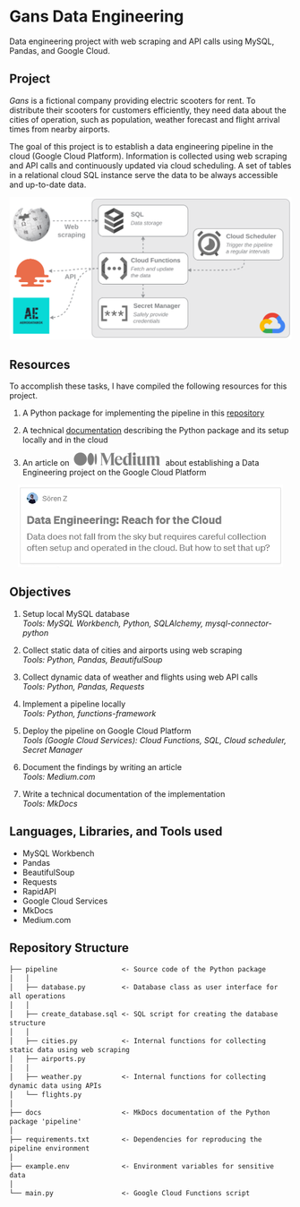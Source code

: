 # Gans Data Engineering

Data engineering project with web scraping and API calls using MySQL, Pandas, and Google Cloud.

## Project

*Gans* is a fictional company providing electric scooters for rent.
To distribute their scooters for customers efficiently, they need data about the cities of operation, such as population, weather forecast and flight arrival times from nearby airports.

The goal of this project is to establish a data engineering pipeline in the cloud (Google Cloud Platform).
Information is collected using web scraping and API calls and continuously updated via cloud scheduling.
A set of tables in a relational cloud SQL instance serve the data to be always accessible and up-to-date data.

<div align="center">
  <picture>
    <img alt="Pipeline" width="600" src="docs/docs/img/pipeline.svg">
  </picture>
</div>

## Resources

To accomplish these tasks, I have compiled the following resources for this project.

1. A Python package for implementing the pipeline in this [repository](https://github.com/szapp/GansDataEngineering)

2. A technical [documentation](https://szapp.github.com/GansDataEngineering) describing the Python package and its setup locally and in the cloud

3. An article on &nbsp;[![Medium.com](docs/docs/img/medium.svg)](https://medium.com/p/e9d8618641ab)&nbsp; about establishing a Data Engineering project on the Google Cloud Platform

<div align="center">
  <a href="https://medium.com/p/e9d8618641ab">
    <img alt="Medium article" src="docs/docs/img/article.png">
  </a>
</div>

## Objectives

1. Setup local MySQL database  
   *Tools: MySQL Workbench, Python, SQLAlchemy, mysql-connector-python*
   
1. Collect static data of cities and airports using web scraping  
   *Tools: Python, Pandas, BeautifulSoup*
   
1. Collect dynamic data of weather and flights using web API calls  
   *Tools: Python, Pandas, Requests*
   
1. Implement a pipeline locally  
   *Tools: Python, functions-framework*
   
1. Deploy the pipeline on Google Cloud Platform  
   *Tools (Google Cloud Services): Cloud Functions, SQL, Cloud scheduler, Secret Manager*
   
1. Document the findings by writing an article  
   *Tools: Medium.com*
   
1. Write a technical documentation of the implementation  
   *Tools: MkDocs*

## Languages, Libraries, and Tools used

- MySQL Workbench
- Pandas
- BeautifulSoup
- Requests
- RapidAPI
- Google Cloud Services
- MkDocs
- Medium.com

## Repository Structure

```
├── pipeline                <- Source code of the Python package
│   │
│   ├── database.py         <- Database class as user interface for all operations
│   │
│   ├── create_database.sql <- SQL script for creating the database structure
│   │
│   ├── cities.py           <- Internal functions for collecting static data using web scraping
│   ├── airports.py
│   │
│   ├── weather.py          <- Internal functions for collecting dynamic data using APIs
│   └── flights.py
│   
├── docs                    <- MkDocs documentation of the Python package 'pipeline'
│
├── requirements.txt        <- Dependencies for reproducing the pipeline environment
│
├── example.env             <- Environment variables for sensitive data
│
└── main.py                 <- Google Cloud Functions script
```
